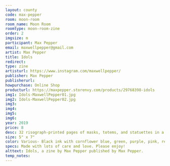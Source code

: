 ```yaml
---
layout: county 
code: max-pepper
room: moon-room
room_name: Moon Room
roomtype: moon-room-zine
order: 2
imgsize: m
participant: Max Pepper
email: maxwellpepper@gmail.com
artist: Max Pepper
title: Idols
redirect: 
type: zine
artisturl: https://www.instagram.com/maxwellpepper/
publisher: Max Pepper
publisherurl: 
howpurchase: Online Shop
producturl: https://maxpepper.storenvy.com/products/29768398-idols
img1: Idols-MaxwellPepper01.jpg
img2: Idols-MaxwellPepper02.jpg
img3: 
img4: 
img5: 
img6: 
year: 2019
price: 8
desc: 32 risograph-printed pages of masks, totems, and statuettes in a variety of two and three color combinations. Some based on existing artifacts found in museums and international travels, and others completely invented. All colorful!,  , Available in red and blue covers., , Edition of 80, signed and numbered. Finished with black cloth book tape and gold-printed end pages.
size: 5" x 7"
color: Various- Black ink with cornflower blue, green, purple, pink, red, yellow, and orange.
specs: Made with lots of care and love. Please enjoy! 
alttext: Idols, a zine by Max Pepper published by Max Pepper.
temp_notes: 
---
```

